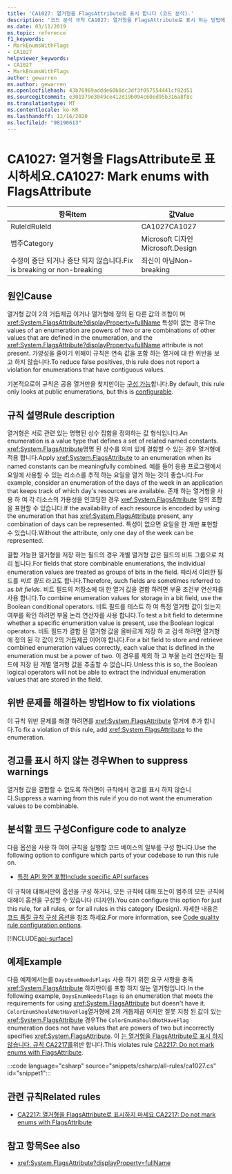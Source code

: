 ```yaml
---
title: 'CA1027: 열거형을 FlagsAttribute로 표시 합니다 (코드 분석).'
description: '코드 분석 규칙 CA1027: 열거형을 FlagsAttribute로 표시 하는 방법에 대해 알아봅니다.'
ms.date: 03/11/2019
ms.topic: reference
f1_keywords:
- MarkEnumsWithFlags
- CA1027
helpviewer_keywords:
- CA1027
- MarkEnumsWithFlags
author: gewarren
ms.author: gewarren
ms.openlocfilehash: 43b76969addde60b8dc3df3f057554441cf82d51
ms.sourcegitcommit: e301979e3049ce412d19b094c60ed95b316a8f8c
ms.translationtype: MT
ms.contentlocale: ko-KR
ms.lasthandoff: 12/16/2020
ms.locfileid: "98190613"
---
```

# <a name="ca1027-mark-enums-with-flagsattribute"></a><span data-ttu-id="1219d-103">CA1027: 열거형을 FlagsAttribute로 표시하세요.</span><span class="sxs-lookup"><span data-stu-id="1219d-103">CA1027: Mark enums with FlagsAttribute</span></span>

| <span data-ttu-id="1219d-104">항목</span><span class="sxs-lookup"><span data-stu-id="1219d-104">Item</span></span>                                     | <span data-ttu-id="1219d-105">값</span><span class="sxs-lookup"><span data-stu-id="1219d-105">Value</span></span>            |
|------------------------------------------|------------------|
| <span data-ttu-id="1219d-106">RuleId</span><span class="sxs-lookup"><span data-stu-id="1219d-106">RuleId</span></span>                                   | <span data-ttu-id="1219d-107">CA1027</span><span class="sxs-lookup"><span data-stu-id="1219d-107">CA1027</span></span>           |
| <span data-ttu-id="1219d-108">범주</span><span class="sxs-lookup"><span data-stu-id="1219d-108">Category</span></span>                                 | <span data-ttu-id="1219d-109">Microsoft 디자인</span><span class="sxs-lookup"><span data-stu-id="1219d-109">Microsoft.Design</span></span> |
| <span data-ttu-id="1219d-110">수정이 중단 되거나 중단 되지 않습니다.</span><span class="sxs-lookup"><span data-stu-id="1219d-110">Fix is breaking or non-breaking</span></span> | <span data-ttu-id="1219d-111">최신이 아님</span><span class="sxs-lookup"><span data-stu-id="1219d-111">Non-breaking</span></span>     |

## <a name="cause"></a><span data-ttu-id="1219d-112">원인</span><span class="sxs-lookup"><span data-stu-id="1219d-112">Cause</span></span>

<span data-ttu-id="1219d-113">열거형 값이 2의 거듭제곱 이거나 열거형에 정의 된 다른 값의 조합이 며 <xref:System.FlagsAttribute?displayProperty=fullName> 특성이 없는 경우</span><span class="sxs-lookup"><span data-stu-id="1219d-113">The values of an enumeration are powers of two or are combinations of other values that are defined in the enumeration, and the <xref:System.FlagsAttribute?displayProperty=fullName> attribute is not present.</span></span> <span data-ttu-id="1219d-114">가양성을 줄이기 위해이 규칙은 연속 값을 포함 하는 열거에 대 한 위반을 보고 하지 않습니다.</span><span class="sxs-lookup"><span data-stu-id="1219d-114">To reduce false positives, this rule does not report a violation for enumerations that have contiguous values.</span></span>

<span data-ttu-id="1219d-115">기본적으로이 규칙은 공용 열거만을 찾지만이는 [구성 가능](#configure-code-to-analyze)합니다.</span><span class="sxs-lookup"><span data-stu-id="1219d-115">By default, this rule only looks at public enumerations, but this is [configurable](#configure-code-to-analyze).</span></span>

## <a name="rule-description"></a><span data-ttu-id="1219d-116">규칙 설명</span><span class="sxs-lookup"><span data-stu-id="1219d-116">Rule description</span></span>

<span data-ttu-id="1219d-117">열거형은 서로 관련 있는 명명된 상수 집합을 정의하는 값 형식입니다.</span><span class="sxs-lookup"><span data-stu-id="1219d-117">An enumeration is a value type that defines a set of related named constants.</span></span> <span data-ttu-id="1219d-118"><xref:System.FlagsAttribute>명명 된 상수를 의미 있게 결합할 수 있는 경우 열거형에 적용 합니다.</span><span class="sxs-lookup"><span data-stu-id="1219d-118">Apply <xref:System.FlagsAttribute> to an enumeration when its named constants can be meaningfully combined.</span></span> <span data-ttu-id="1219d-119">예를 들어 응용 프로그램에서 요일에 사용할 수 있는 리소스를 추적 하는 요일을 열거 하는 것이 좋습니다.</span><span class="sxs-lookup"><span data-stu-id="1219d-119">For example, consider an enumeration of the days of the week in an application that keeps track of which day's resources are available.</span></span> <span data-ttu-id="1219d-120">존재 하는 열거형을 사용 하 여 각 리소스의 가용성을 인코딩한 경우 <xref:System.FlagsAttribute> 일의 조합을 표현할 수 있습니다.</span><span class="sxs-lookup"><span data-stu-id="1219d-120">If the availability of each resource is encoded by using the enumeration that has <xref:System.FlagsAttribute> present, any combination of days can be represented.</span></span> <span data-ttu-id="1219d-121">특성이 없으면 요일을 한 개만 표현할 수 있습니다.</span><span class="sxs-lookup"><span data-stu-id="1219d-121">Without the attribute, only one day of the week can be represented.</span></span>

<span data-ttu-id="1219d-122">결합 가능한 열거형을 저장 하는 필드의 경우 개별 열거형 값은 필드의 비트 그룹으로 처리 됩니다.</span><span class="sxs-lookup"><span data-stu-id="1219d-122">For fields that store combinable enumerations, the individual enumeration values are treated as groups of bits in the field.</span></span> <span data-ttu-id="1219d-123">따라서 이러한 필드를 *비트 필드* 라고도 합니다.</span><span class="sxs-lookup"><span data-stu-id="1219d-123">Therefore, such fields are sometimes referred to as *bit fields*.</span></span> <span data-ttu-id="1219d-124">비트 필드의 저장소에 대 한 열거 값을 결합 하려면 부울 조건부 연산자를 사용 합니다.</span><span class="sxs-lookup"><span data-stu-id="1219d-124">To combine enumeration values for storage in a bit field, use the Boolean conditional operators.</span></span> <span data-ttu-id="1219d-125">비트 필드를 테스트 하 여 특정 열거형 값이 있는지 여부를 확인 하려면 부울 논리 연산자를 사용 합니다.</span><span class="sxs-lookup"><span data-stu-id="1219d-125">To test a bit field to determine whether a specific enumeration value is present, use the Boolean logical operators.</span></span> <span data-ttu-id="1219d-126">비트 필드가 결합 된 열거형 값을 올바르게 저장 하 고 검색 하려면 열거형에 정의 된 각 값이 2의 거듭제곱 이어야 합니다.</span><span class="sxs-lookup"><span data-stu-id="1219d-126">For a bit field to store and retrieve combined enumeration values correctly, each value that is defined in the enumeration must be a power of two.</span></span> <span data-ttu-id="1219d-127">이 경우를 제외 하 고 부울 논리 연산자는 필드에 저장 된 개별 열거형 값을 추출할 수 없습니다.</span><span class="sxs-lookup"><span data-stu-id="1219d-127">Unless this is so, the Boolean logical operators will not be able to extract the individual enumeration values that are stored in the field.</span></span>

## <a name="how-to-fix-violations"></a><span data-ttu-id="1219d-128">위반 문제를 해결하는 방법</span><span class="sxs-lookup"><span data-stu-id="1219d-128">How to fix violations</span></span>

<span data-ttu-id="1219d-129">이 규칙 위반 문제를 해결 하려면를 <xref:System.FlagsAttribute> 열거에 추가 합니다.</span><span class="sxs-lookup"><span data-stu-id="1219d-129">To fix a violation of this rule, add <xref:System.FlagsAttribute> to the enumeration.</span></span>

## <a name="when-to-suppress-warnings"></a><span data-ttu-id="1219d-130">경고를 표시 하지 않는 경우</span><span class="sxs-lookup"><span data-stu-id="1219d-130">When to suppress warnings</span></span>

<span data-ttu-id="1219d-131">열거형 값을 결합할 수 없도록 하려면이 규칙에서 경고를 표시 하지 않습니다.</span><span class="sxs-lookup"><span data-stu-id="1219d-131">Suppress a warning from this rule if you do not want the enumeration values to be combinable.</span></span>

## <a name="configure-code-to-analyze"></a><span data-ttu-id="1219d-132">분석할 코드 구성</span><span class="sxs-lookup"><span data-stu-id="1219d-132">Configure code to analyze</span></span>

<span data-ttu-id="1219d-133">다음 옵션을 사용 하 여이 규칙을 실행할 코드 베이스의 일부를 구성 합니다.</span><span class="sxs-lookup"><span data-stu-id="1219d-133">Use the following option to configure which parts of your codebase to run this rule on.</span></span>

- [<span data-ttu-id="1219d-134">특정 API 화면 포함</span><span class="sxs-lookup"><span data-stu-id="1219d-134">Include specific API surfaces</span></span>](#include-specific-api-surfaces)

<span data-ttu-id="1219d-135">이 규칙에 대해서만이 옵션을 구성 하거나, 모든 규칙에 대해 또는이 범주의 모든 규칙에 대해이 옵션을 구성할 수 있습니다 (디자인).</span><span class="sxs-lookup"><span data-stu-id="1219d-135">You can configure this option for just this rule, for all rules, or for all rules in this category (Design).</span></span> <span data-ttu-id="1219d-136">자세한 내용은 [코드 품질 규칙 구성 옵션](../code-quality-rule-options.md)을 참조 하세요.</span><span class="sxs-lookup"><span data-stu-id="1219d-136">For more information, see [Code quality rule configuration options](../code-quality-rule-options.md).</span></span>

[!INCLUDE[api-surface](~/includes/code-analysis/api-surface.md)]

## <a name="example"></a><span data-ttu-id="1219d-137">예제</span><span class="sxs-lookup"><span data-stu-id="1219d-137">Example</span></span>

<span data-ttu-id="1219d-138">다음 예제에서는를 `DaysEnumNeedsFlags` 사용 하기 위한 요구 사항을 충족 <xref:System.FlagsAttribute> 하지만이를 포함 하지 않는 열거형입니다.</span><span class="sxs-lookup"><span data-stu-id="1219d-138">In the following example, `DaysEnumNeedsFlags` is an enumeration that meets the requirements for using <xref:System.FlagsAttribute> but doesn't have it.</span></span> <span data-ttu-id="1219d-139">`ColorEnumShouldNotHaveFlag`열거형에 2의 거듭제곱 이지만 잘못 지정 된 값이 있는 <xref:System.FlagsAttribute> 경우</span><span class="sxs-lookup"><span data-stu-id="1219d-139">The `ColorEnumShouldNotHaveFlag` enumeration does not have values that are powers of two but incorrectly specifies <xref:System.FlagsAttribute>.</span></span> <span data-ttu-id="1219d-140">이 [는 열거형을 FlagsAttribute로 표시 하지 않습니다. 규칙 CA2217를](ca2217.md)위반 합니다.</span><span class="sxs-lookup"><span data-stu-id="1219d-140">This violates rule [CA2217: Do not mark enums with FlagsAttribute](ca2217.md).</span></span>

:::code language="csharp" source="snippets/csharp/all-rules/ca1027.cs" id="snippet1":::

## <a name="related-rules"></a><span data-ttu-id="1219d-141">관련 규칙</span><span class="sxs-lookup"><span data-stu-id="1219d-141">Related rules</span></span>

- [<span data-ttu-id="1219d-142">CA2217: 열거형을 FlagsAttribute로 표시하지 마세요.</span><span class="sxs-lookup"><span data-stu-id="1219d-142">CA2217: Do not mark enums with FlagsAttribute</span></span>](ca2217.md)

## <a name="see-also"></a><span data-ttu-id="1219d-143">참고 항목</span><span class="sxs-lookup"><span data-stu-id="1219d-143">See also</span></span>

- <xref:System.FlagsAttribute?displayProperty=fullName>

